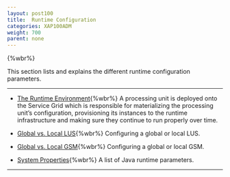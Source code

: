 ```yaml
---
layout: post100
title:  Runtime Configuration
categories: XAP100ADM
weight: 700
parent: none
---
```




{%wbr%}

This section lists and explains the different runtime configuration parameters.


<hr/>

- [The Runtime Environment](./the-runtime-environment.html){%wbr%}
A processing unit is deployed onto the Service Grid which is responsible for materializing the processing unit’s configuration, provisioning its instances to the runtime infrastructure and making sure they continue to run properly over time.


- [Global vs. Local LUS](./lus-configuration.html){%wbr%}
Configuring a global or local LUS.

- [Global vs. Local GSM](./gsm-configuration.html){%wbr%}
Configuring a global or local GSM.


- [System Properties](./system-properties-java.html){%wbr%}
A list of Java runtime parameters.



<hr/>

